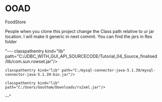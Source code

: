 # OOAD
FoodStore

People when you clone this project change the Class path relative to ur jar location. I will make it generic in next commit. 
You can find the jars in Res folder

"---
	classpathentry kind="lib" path="C:/JDBC_WITH_GUI_API_SOURCECODE/Tutorial_04_Source_finalised/lib/com.sun.rowset.jar"/>
	
	classpathentry kind="lib" path="C:/mysql-connector-java-5.1.39/mysql-connector-java-5.1.39-bin.jar"/>
	
	classpathentry kind="lib" path="C:/Users/Goutham/Downloads/rs2xml.jar"/>
	
 --"
